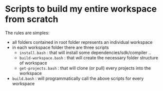 # Scripts to build my entire workspace from scratch
The rules are simples:
- all folders contained in root folder represents an individual workspace
- in each workspace folder there are three scripts
    - `install.bash` : that will install some dependencies/sdk/compiler ..
    - `build-workspace.bash` : that will create the necessary folder structure
      of workspace
    - `get-projects.bash` : that will clone (or pull) every projects into the
      workspace
- `build.bash` : will programmatically call the above scripts for every
  workspace


